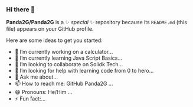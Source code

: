 ### Hi there 👋


**Panda2G/Panda2G** is a ✨ _special_ ✨ repository because its `README.md` (this file) appears on your GitHub profile.

Here are some ideas to get you started:

- 🔭 I’m currently working on a calculator...
- 🌱 I’m currently learning Java Script Basics...
- 👯 I’m looking to collaborate on Solidk Tech...
- 🤔 I’m looking for help with learning code from 0 to hero...
- 💬 Ask me about...
- 📫 How to reach me: GitHub Panda2G ...
- 😄 Pronouns: He/Him ...
- ⚡ Fun fact:...

